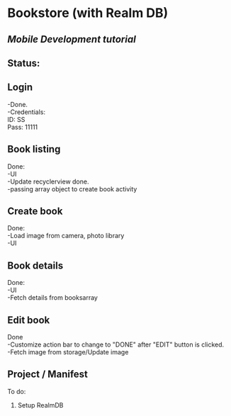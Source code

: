# Bookstore (with Realm DB)
## *Mobile Development tutorial*

## Status:
## **Login** <br/>
-Done. <br/>
-Credentials:<br/>
ID: SS <br/>
Pass: 11111 <br/>

## **Book listing** <br/>
Done: <br/>
-UI<br/>
-Update recyclerview done. <br/>
-passing array object to create book activity <br/>

## **Create book** <br/>
Done:<br/>
-Load image from camera, photo library<br/>
-UI <br/>

## **Book details** <br/>
Done: <br/>
-UI <br/>
-Fetch details from booksarray <br/>

## **Edit book** <br/>
Done <br/> 
-Customize action bar to change to "DONE" after "EDIT" button is clicked. <br/>
-Fetch image from storage/Update image <br/>

## **Project / Manifest** <br/>
To do: <br/>
1. Setup RealmDB <br/>
